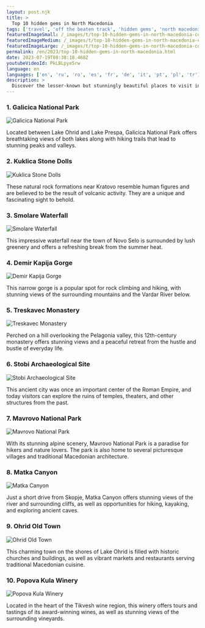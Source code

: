 ```yaml
---
layout: post.njk
title: >
  Top 10 hidden gems in North Macedonia
tags: ['travel', 'off the beaten track', 'hidden gems', 'north macedonia']
featuredImageSmall: /_images/t/top-10-hidden-gems-in-north-macedonia-cover-en-small.webp
featuredImageMedium: /_images/t/top-10-hidden-gems-in-north-macedonia-cover-en-medium.webp
featuredImageLarge: /_images/t/top-10-hidden-gems-in-north-macedonia-cover-en-large.webp
permalink: /en/2023/top-10-hidden-gems-in-north-macedonia.html
date: 2023-07-19T08:38:18.468Z
youtubeVideoId: PkLBLpye5rw
language: en
languages: ['en', 'ru', 'ro', 'es', 'fr', 'de', 'it', 'pt', 'pl', 'tr']
description: >
  Discover the lesser-known but stunningly beautiful places to visit in North Macedonia that are off the beaten track.
---
```


### 1. Galicica National Park

![Galicica National Park](/_images/5/53d785cfea997ecc764ce65ff163acbd-medium.webp)

Located between Lake Ohrid and Lake Prespa, Galicica National Park offers breathtaking views of both lakes along with hiking trails that lead to stunning peaks and valleys.

### 2. Kuklica Stone Dolls

![Kuklica Stone Dolls](/_images/e/e7364ecefe0ff5b5f9de4ae7723145f6-medium.webp)

These natural rock formations near Kratovo resemble human figures and are believed to be the result of volcanic activity. They are a unique and fascinating sight to behold.

### 3. Smolare Waterfall

![Smolare Waterfall](/_images/7/7c5e7eb9006b0be5b954627a4dfb2f41-medium.webp)

This impressive waterfall near the town of Novo Selo is surrounded by lush greenery and offers a refreshing break from the summer heat.

### 4. Demir Kapija Gorge

![Demir Kapija Gorge](/_images/6/69a19ed346dcd206ca3069f9ee5e4e51-medium.webp)

This narrow gorge is a popular spot for rock climbing and hiking, with stunning views of the surrounding mountains and the Vardar River below.

### 5. Treskavec Monastery

![Treskavec Monastery](/_images/5/5ed5cdc0337e29b85b743b35d0ff2058-medium.webp)

Perched on a hill overlooking the Pelagonia valley, this 12th-century monastery offers stunning views and a peaceful retreat from the hustle and bustle of everyday life.

### 6. Stobi Archaeological Site

![Stobi Archaeological Site](/_images/3/36a8ac9f57a11e1f5464034aa87843f4-medium.webp)

This ancient city was once an important center of the Roman Empire, and today visitors can explore the ruins of temples, theaters, and other structures from the past.

### 7. Mavrovo National Park

![Mavrovo National Park](/_images/f/fc8129463b08713f4d3ca89775d229f7-medium.webp)

With its stunning alpine scenery, Mavrovo National Park is a paradise for hikers and nature lovers. The park is also home to several picturesque villages and traditional Macedonian architecture.

### 8. Matka Canyon

![Matka Canyon](/_images/e/e91edcbfd3d33b20a8ed7eaba2703f10-medium.webp)

Just a short drive from Skopje, Matka Canyon offers stunning views of the river and surrounding cliffs, as well as opportunities for hiking, kayaking, and exploring ancient caves.

### 9. Ohrid Old Town

![Ohrid Old Town](/_images/5/535697e028d5f54418a6c445fbef24cc-medium.webp)

This charming town on the shores of Lake Ohrid is filled with historic churches and buildings, as well as vibrant markets and restaurants serving traditional Macedonian cuisine.

### 10. Popova Kula Winery

![Popova Kula Winery](/_images/a/a5dd641b21299e5367465ceb79ce498f-medium.webp)

Located in the heart of the Tikvesh wine region, this winery offers tours and tastings of its award-winning wines, as well as stunning views of the surrounding vineyards.

